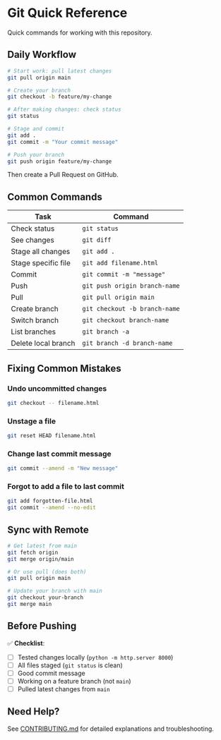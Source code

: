 # Git Quick Reference

Quick commands for working with this repository.

## Daily Workflow

```bash
# Start work: pull latest changes
git pull origin main

# Create your branch
git checkout -b feature/my-change

# After making changes: check status
git status

# Stage and commit
git add .
git commit -m "Your commit message"

# Push your branch
git push origin feature/my-change
```

Then create a Pull Request on GitHub.

## Common Commands

| Task | Command |
|------|---------|
| Check status | `git status` |
| See changes | `git diff` |
| Stage all changes | `git add .` |
| Stage specific file | `git add filename.html` |
| Commit | `git commit -m "message"` |
| Push | `git push origin branch-name` |
| Pull | `git pull origin main` |
| Create branch | `git checkout -b branch-name` |
| Switch branch | `git checkout branch-name` |
| List branches | `git branch -a` |
| Delete local branch | `git branch -d branch-name` |

## Fixing Common Mistakes

### Undo uncommitted changes
```bash
git checkout -- filename.html
```

### Unstage a file
```bash
git reset HEAD filename.html
```

### Change last commit message
```bash
git commit --amend -m "New message"
```

### Forgot to add a file to last commit
```bash
git add forgotten-file.html
git commit --amend --no-edit
```

## Sync with Remote

```bash
# Get latest from main
git fetch origin
git merge origin/main

# Or use pull (does both)
git pull origin main

# Update your branch with main
git checkout your-branch
git merge main
```

## Before Pushing

✅ **Checklist**:
- [ ] Tested changes locally (`python -m http.server 8000`)
- [ ] All files staged (`git status` is clean)
- [ ] Good commit message
- [ ] Working on a feature branch (not `main`)
- [ ] Pulled latest changes from `main`

## Need Help?

See [CONTRIBUTING.md](CONTRIBUTING.md) for detailed explanations and troubleshooting.
